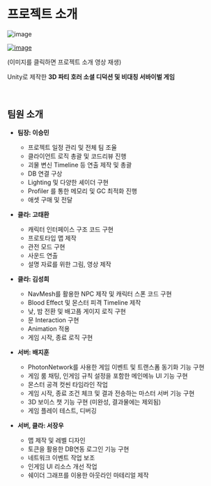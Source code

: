 


# 프로젝트 소개

![image](https://github.com/user-attachments/assets/f6677361-0aee-4a79-bed2-fc8fd114533e)

[![image](https://github.com/user-attachments/assets/baf5f8d9-92de-447e-aeac-9e257db6e080)](https://youtu.be/pj8ExypZcKs)

(이미지를 클릭하면 프로젝트 소개 영상 재생)

Unity로 제작한 **3D 파티 호러 소셜 디덕션 및 비대칭 서바이벌 게임**

<br>

## 팀원 소개

- **팀장: 이승민**
  - 프로젝트 일정 관리 및 전체 팀 조율
  - 클라이언트 로직 총괄 및 코드리뷰 진행
  - 괴물 변신 Timeline 등 연출 제작 및 총괄
  - DB 연결 구상
  - Lighting 및 다양한 셰이더 구현
  - Profiler 를 통한 메모리 및 GC 최적화 진행
  - 애셋 구매 및 전달
 
- **클라: 고태환**
  - 캐릭터 인터페이스 구조 코드 구현
  - 프로토타입 맵 제작
  - 관전 모드 구현
  - 사운드 연출
  - 설명 자료를 위한 그림, 영상 제작
    
- **클라: 김성희**
  - NavMesh를 활용한 NPC 제작 및 캐릭터 스폰 코드 구현
  - Blood Effect 및 몬스터 피격 Timeline 제작
  - 낮, 밤 전환 및 배고픔 게이지 로직 구현
  - 문 Interaction 구현
  - Animation 적용
  - 게임 시작, 종료 로직 구현
    
- **서버: 배지훈**
  - PhotonNetwork를 사용한 게임 이벤트 및 트랜스폼 동기화 기능 구현
  - 게임 룸 채팅, 인게임 규칙 설정을 포함한 메인메뉴 UI 기능 구현
  - 몬스터 공격 컷씬 타임라인 작업
  - 게임 시작, 종료 조건 체크 및 결과 전송하는 마스터 서버 기능 구현
  - 3D 보이스 챗 기능 구현 (미완성, 결과물에는 제외됨)
  - 게임 플레이 테스트, 디버깅
    
- **서버, 클라: 서장우**
  - 맵 제작 및 레벨 디자인
  - 토큰을 활용한 DB연동 로그인 기능 구현
  - 네트워크 이벤트 작업 보조
  - 인게임 UI 리소스 개선 작업
  - 쉐이더 그래프를 이용한 아웃라인 마테리얼 제작

